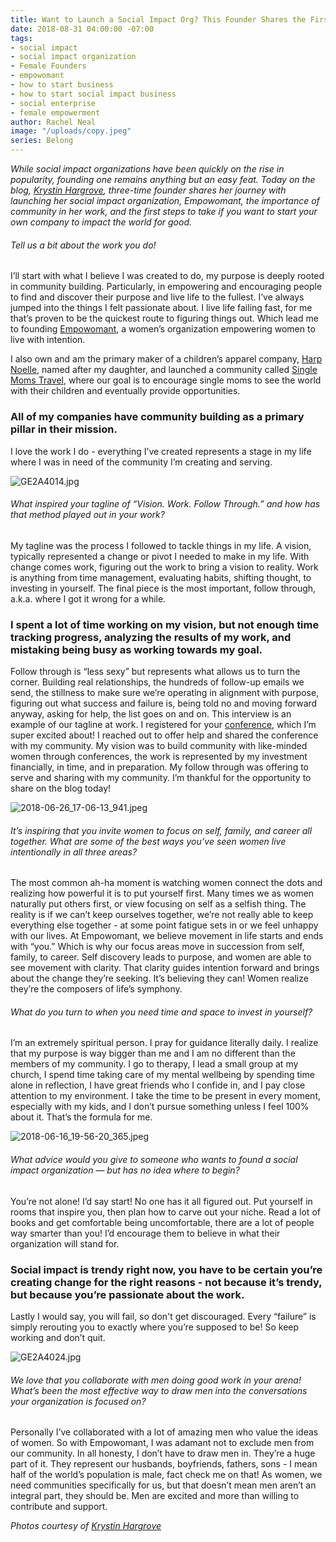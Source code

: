 ```yaml
---
title: Want to Launch a Social Impact Org? This Founder Shares the First Step
date: 2018-08-31 04:00:00 -07:00
tags:
- social impact
- social impact organization
- Female Founders
- empowomant
- how to start business
- how to start social impact business
- social enterprise
- female empowerment
author: Rachel Neal
image: "/uploads/copy.jpeg"
series: Belong
---
```


_While social impact organizations have been quickly on the rise in popularity, founding one remains anything but an easy feat. Today on the blog, [Krystin Hargrove](https://www.instagram.com/krystinhargrove/), three-time founder shares her journey with launching her social impact organization, Empowomant, the importance of community in her work, and the first steps to take if you want to start your own company to impact the world for good._

###### Tell us a bit about the work you do!

I’ll start with what I believe I was created to do, my purpose is deeply rooted in community building. Particularly, in empowering and encouraging people to find and discover their purpose and live life to the fullest. I’ve always jumped into the things I felt passionate about. I live life failing fast, for me that’s proven to be the quickest route to figuring things out. Which lead me to founding [Empowomant](https://www.instagram.com/empowomantdc/), a women’s organization empowering women to live with intention. 

I also own and am the primary maker of a children’s apparel company, [Harp Noelle](https://www.instagram.com/harpnoelle/), named after my daughter, and launched a community called [Single Moms Travel](https://www.instagram.com/singlemomstravel/), where our goal is to encourage single moms to see the world with their children and eventually provide opportunities. 

### All of my companies have community building as a primary pillar in their mission. 

I love the work I do - everything I’ve created represents a stage in my life where I was in need of the community I’m creating and serving.  

![GE2A4014.jpg](/uploads/GE2A4014.jpg)

###### What inspired your tagline of “Vision. Work. Follow Through.” and how has that method played out in your work?

My tagline was the process I followed to tackle things in my life. A vision, typically represented a change or pivot I needed to make in my life. With change comes work, figuring out the work to bring a vision to reality. Work is anything from time management, evaluating habits, shifting thought, to investing in yourself. The final piece is the most important, follow through, a.k.a. where I got it wrong for a while. 

### I spent a lot of time working on my vision, but not enough time tracking progress, analyzing the results of my work, and mistaking being busy as working towards my goal. 

Follow through is “less sexy” but represents what allows us to turn the corner. Building real relationships, the hundreds of follow-up emails we send, the stillness to make sure we’re operating in alignment with purpose, figuring out what success and failure is, being told no and moving forward anyway, asking for help, the list goes on and on. This interview is an example of our tagline at work. I registered for your [conference](https://yellowco.co/conference/), which I’m super excited about! I reached out to offer help and shared the conference with my community. My vision was to build community with like-minded women through conferences, the work is represented by my investment financially, in time, and in preparation. My follow through was offering to serve and sharing with my community. I’m thankful for the opportunity to share on the blog today!

![2018-06-26_17-06-13_941.jpeg](/uploads/2018-06-26_17-06-13_941.jpeg)

###### It’s inspiring that you invite women to focus on self, family, and career all together. What are some of the best ways you’ve seen women live intentionally in all three areas?

The most common ah-ha moment is watching women connect the dots and realizing how powerful it is to put yourself first. Many times we as women naturally put others first, or view focusing on self as a selfish thing. The reality is if we can’t keep ourselves together, we’re not really able to keep everything else together - at some point fatigue sets in or we feel unhappy with our lives. At Empowomant, we believe movement in life starts and ends with “you.” Which is why our focus areas move in succession from self, family, to career. Self discovery leads to purpose, and women are able to see movement with clarity. That clarity guides intention forward and brings about the change they’re seeking. It’s believing they can! Women realize they’re the composers of life’s symphony. 

###### What do you turn to when you need time and space to invest in yourself?

I’m an extremely spiritual person. I pray for guidance literally daily. I realize that my purpose is way bigger than me and I am no different than the members of my community. I go to therapy, I lead a small group at my church, I spend time taking care of my mental wellbeing by spending time alone in reflection, I have great friends who I confide in, and I pay close attention to my environment. I take the time to be present in every moment, especially with my kids, and I don’t pursue something unless I feel 100% about it. That’s the formula for me.

![2018-06-16_19-56-20_365.jpeg](/uploads/2018-06-16_19-56-20_365.jpeg)

###### What advice would you give to someone who wants to found a social impact organization — but has no idea where to begin?

You’re not alone! I’d say start! No one has it all figured out. Put yourself in rooms that inspire you, then plan how to carve out your niche. Read a lot of books and get comfortable being uncomfortable, there are a lot of people way smarter than you! I’d encourage them to believe in what their organization will stand for. 

### Social impact is trendy right now, you have to be certain you’re creating change for the right reasons - not because it’s trendy, but because you’re passionate about the work. 

Lastly I would say, you will fail, so don't get discouraged. Every “failure” is simply rerouting you to exactly where you’re supposed to be! So keep working and don’t quit.

![GE2A4024.jpg](/uploads/GE2A4024.jpg)

###### We love that you collaborate with men doing good work in your arena! What’s been the most effective way to draw men into the conversations your organization is focused on?

Personally I’ve collaborated with a lot of amazing men who value the ideas of women. So with Empowomant, I was adamant not to exclude men from our community. In all honesty, I don’t have to draw men in. They’re a huge part of it. They represent our husbands, boyfriends, fathers, sons - I mean half of the world’s population is male, fact check me on that! As women, we need communities specifically for us, but that doesn’t mean men aren’t an integral part, they should be. Men are excited and more than willing to contribute and support.

_Photos courtesy of [Krystin Hargrove](https://www.instagram.com/krystinhargrove/)_
